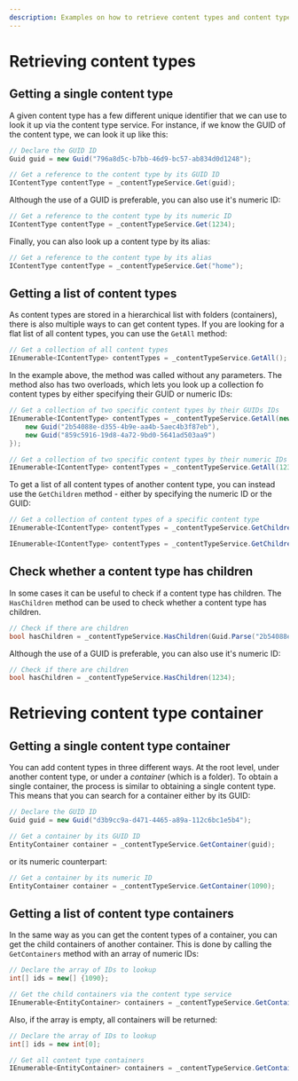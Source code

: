 ```yaml
---
description: Examples on how to retrieve content types and content type containers using the ContentTypeService.
---
```


# Retrieving content types

## Getting a single content type

A given content type has a few different unique identifier that we can use to look it up via the content type service. For instance, if we know the GUID of the content type, we can look it up like this:

```csharp
// Declare the GUID ID
Guid guid = new Guid("796a8d5c-b7bb-46d9-bc57-ab834d0d1248");

// Get a reference to the content type by its GUID ID
IContentType contentType = _contentTypeService.Get(guid);
```

Although the use of a GUID is preferable, you can also use it's numeric ID:

```csharp
// Get a reference to the content type by its numeric ID
IContentType contentType = _contentTypeService.Get(1234); 
```

Finally, you can also look up a content type by its alias:

```csharp
// Get a reference to the content type by its alias
IContentType contentType = _contentTypeService.Get("home");
```

## Getting a list of content types

As content types are stored in a hierarchical list with folders (containers), there is also multiple ways to can get content types. If you are looking for a flat list of all content types, you can use the `GetAll` method:

```csharp
// Get a collection of all content types
IEnumerable<IContentType> contentTypes = _contentTypeService.GetAll();
```

In the example above, the method was called without any parameters. The method also has two overloads, which lets you look up a collection fo content types by either specifying their GUID or numeric IDs:

```csharp
// Get a collection of two specific content types by their GUIDs IDs
IEnumerable<IContentType> contentTypes = _contentTypeService.GetAll(new[] {
    new Guid("2b54088e-d355-4b9e-aa4b-5aec4b3f87eb"),
    new Guid("859c5916-19d8-4a72-9bd0-5641ad503aa9")
});
```

```csharp
// Get a collection of two specific content types by their numeric IDs
IEnumerable<IContentType> contentTypes = _contentTypeService.GetAll(1234, 1235);
```

To get a list of all content types of another content type, you can instead use the `GetChildren` method - either by specifying the numeric ID or the GUID:

```csharp
// Get a collection of content types of a specific content type
IEnumerable<IContentType> contentTypes = _contentTypeService.GetChildren(1232);
```

```csharp
IEnumerable<IContentType> contentTypes = _contentTypeService.GetChildren(Guid.Parse("4f89dd28-d038-4209-aaa1-06109b7946a7"));
```

## Check whether a content type has children

In some cases it can be useful to check if a content type has children. The `HasChildren` method can be used to check whether a content type has children.

```csharp
// Check if there are children
bool hasChildren = _contentTypeService.HasChildren(Guid.Parse("2b54088e-d355-4b9e-aa4b-5aec4b3f87eb"));
```

Although the use of a GUID is preferable, you can also use it's numeric ID:

```csharp
// Check if there are children
bool hasChildren = _contentTypeService.HasChildren(1234);
```

# Retrieving content type container

## Getting a single content type container

You can add content types in three different ways. At the root level, under another content type, or under a _container_ (which is a folder). To obtain a single container, the process is similar to obtaining a single content type. This means that you can search for a container either by its GUID:

```csharp
// Declare the GUID ID
Guid guid = new Guid("d3b9cc9a-d471-4465-a89a-112c6bc1e5b4");

// Get a container by its GUID ID
EntityContainer container = _contentTypeService.GetContainer(guid);
```

or its numeric counterpart:

```csharp
// Get a container by its numeric ID
EntityContainer container = _contentTypeService.GetContainer(1090);
```

## Getting a list of content type containers

In the same way as you can get the content types of a container, you can get the child containers of another container. This is done by calling the `GetContainers` method with an array of numeric IDs:

```csharp
// Declare the array of IDs to lookup
int[] ids = new[] {1090};

// Get the child containers via the content type service
IEnumerable<EntityContainer> containers = _contentTypeService.GetContainers(ids);
```

Also, if the array is empty, all containers will be returned:

```csharp
// Declare the array of IDs to lookup
int[] ids = new int[0];

// Get all content type containers
IEnumerable<EntityContainer> containers = _contentTypeService.GetContainers(ids);
```
